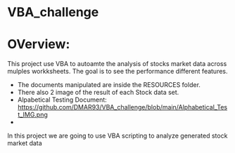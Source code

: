 # VBA_challenge

# OVerview:
This project use VBA to autoamte the analysis of stocks market data across mulples workksheets. The goal is to see the performance different features.
* The documents manipulated are inside the RESOURCES folder.
* There also 2 image of the result of each Stock data set.
*   Alpabetical Testing Document: https://github.com/DMAR93/VBA_challenge/blob/main/Alphabetical_Test_IMG.png
*   

In this project we are going to use VBA scripting to analyze generated stock market data
